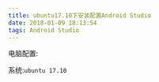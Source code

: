 ```yaml
---
title: ubuntu17.10下安装配置Android Studio
date: 2018-01-09 18:13:54
tags: Android Studio
---
```


电脑配置:

系统:`ubuntu 17.10`

